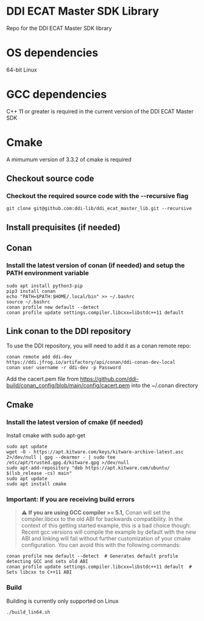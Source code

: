 # DDI ECAT Master SDK Library
Repo for the DDI ECAT Master SDK library

# OS dependencies
64-bit Linux

# GCC dependencies
C++ 11 or greater is required in the current version of the DDI ECAT Master SDK

# Cmake
A mimumum version of 3.3.2 of cmake is required

## Checkout source code
### Checkout the required source code with the --recursive flag
```shell
git clone git@github.com:ddi-lib/ddi_ecat_master_lib.git --recursive
```
## Install prequisites (if needed)

## Conan
### Install the latest version of conan (if needed) and setup the PATH environment variable
```shell
sudo apt install python3-pip
pip3 install conan
echo "PATH=$PATH:$HOME/.local/bin" >> ~/.bashrc
source ~/.bashrc
conan profile new default --detect
conan profile update settings.compiler.libcxx=libstdc++11 default
```

## Link conan to the DDI repository
To use the DDI repository, you will need to add it as a conan remote repo:
```
conan remote add ddi-dev  https://ddi.jfrog.io/artifactory/api/conan/ddi-conan-dev-local
conan user username -r ddi-dev -p Password
```

Add the cacert.pem file from https://github.com/ddi-build/conan_config/blob/main/config/cacert.pem into the ~/.conan directory

## Cmake
### Install the latest version of cmake (if needed)
Install cmake with sudo apt-get 
```shell
sudo apt update
wget -O - https://apt.kitware.com/keys/kitware-archive-latest.asc 2>/dev/null | gpg --dearmor - | sudo tee /etc/apt/trusted.gpg.d/kitware.gpg >/dev/null
sudo apt-add-repository "deb https://apt.kitware.com/ubuntu/ $(lsb_release -cs) main"
sudo apt update
sudo apt install cmake
```

### Important: If you are receiving build errors
> :warning: **If you are using GCC compiler >= 5.1,** Conan will set the compiler.libcxx to the old ABI for backwards compatibility. In the context of this getting started example, this is a bad choice though: Recent gcc versions will compile the example by default with the new ABI and linking will fail without further customization of your cmake configuration. You can avoid this with the following commands:
```shell
conan profile new default --detect  # Generates default profile detecting GCC and sets old ABI
conan profile update settings.compiler.libcxx=libstdc++11 default  # Sets libcxx to C++11 ABI
```

### Build
Building is currently only supported on Linux
```shell
./build_lin64.sh
```
